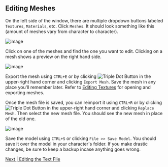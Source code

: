 ## Editing Meshes
On the left side of the window, there are multiple dropdown buttons labeled `Textures`, `Materials`, etc. Click `Meshes`. It should look something like this (amount of meshes vary from character to character).

![image](https://github.com/user-attachments/assets/b2551a40-b73a-497b-b83b-f0077d2f15b6)

Click on one of the meshes and find the one you want to edit. Clicking on a mesh shows a preview on the right hand side.

![image](https://github.com/user-attachments/assets/0d1c332b-cb83-44c1-8247-e43a0776c26f)

Export the mesh using `CTRL+E` or by clicking ![Triple Dot Button](https://i.imgur.com/xhwAmwR.png) in the upper-right hand corner and clicking `Export Mesh`. Save the mesh in any place you'll remember later. 
Refer to [Editing Textures](../../editing/textures.md) for opening and exporting meshes.

Once the mesh file is saved, you can reimport it using `CTRL+R` or by clicking ![Triple Dot Button](https://i.imgur.com/xhwAmwR.png) in the upper-right hand corner and clicking `Replace Mesh`. Then select the new mesh file. You should see the new mesh in place of the old one.

![image](https://github.com/user-attachments/assets/daa84770-08c8-4189-8fa2-c19050050997)

Save the model using `CTRL+S` or clicking `File >> Save Model`. You should save it over the model in your character's folder. If you make drastic changes, be sure to keep a backup incase anything goes wrong.

[Next | Editing the Text File](text-editing.md)
